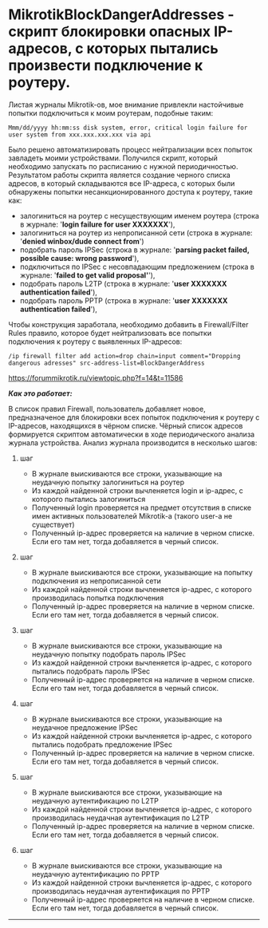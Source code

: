 # MikrotikBlockDangerAddresses - скрипт блокировки опасных IP-адресов, с которых пытались произвести подключение к роутеру.

Листая журналы Mikrotik-ов, мое внимание привлекли настойчивые попытки подключиться к моим роутерам, подобные таким:

```
Mmm/dd/yyyy hh:mm:ss disk system, error, critical login failure for user system from xxx.xxx.xxx.xxx via api
```

Было решено автоматизировать процесс нейтрализации всех попыток завладеть моими устройствами. Получился скрипт, который необходимо запускать по расписанию с нужной периодичностью.
Результатом работы скрипта является создание черного списка адресов, в который складываются все IP-адреса, с которых были обнаружены попытки несанкционированного доступа к роутеру, такие как:

- залогиниться на роутер с несуществующим именем роутера (строка в журнале: '**login failure for user XXXXXXX**'),
- залогиниться на роутер из непрописанной сети (строка в журнале: '**denied winbox/dude connect from**')
- подобрать пароль IPSec (строка в журнале: '**parsing packet failed, possible cause: wrong password**'),
- подключиться по IPSec c несовпадающим предложением (строка в журнале: '**failed to get valid proposal'**'),
- подобрать пароль L2TP (строка в журнале: '**user XXXXXXX authentication failed**'),
- подобрать пароль PPTP (строка в журнале: '**user XXXXXXX authentication failed**'),

Чтобы конструкция заработала, необходимо добавить в Firewall/Filter Rules правило, которое будет нейтрализовать все попытки подключения к роутеру с выявленных IP-адресов:

```
/ip firewall filter add action=drop chain=input comment="Dropping dangerous adresses" src-address-list=BlockDangerAddress
```

https://forummikrotik.ru/viewtopic.php?f=14&t=11586

***Как это работает:***

В список правил Firewall, пользователь добавляет новое, предназначеное для блокировки всех попыток подключения к роутеру с IP-адресов, находящихся в чёрном списке. Чёрный список адресов формируется скриптом автоматически в ходе периодического анализа журнала устройства. Анализ журнала производится в несколько шагов:

1. шаг
   - В журнале выискиваются все строки, указывающие на неудачную попытку залогиниться на роутер
   - Из каждой найденной строки вычленяется login и ip-адрес, с которого пытались залогиниться
   - Полученный login проверяется на предмет отсутствия в списке имен активных пользователей Mikrotik-а (такого user-а не существует)
   - Полученный ip-адрес проверяется на наличие в черном списке. Если его там нет, тогда добавляется в черный список.

2. шаг
   - В журнале выискиваются все строки, указывающие на попытку подключения из непрописанной сети
   - Из каждой найденной строки вычленяется ip-адрес, с которого производилась попытка подключения
   - Полученный ip-адрес проверяется на наличие в черном списке. Если его там нет, тогда добавляется в черный список.

3. шаг
   - В журнале выискиваются все строки, указывающие на неудачную попытку подобрать пароль IPSec
   - Из каждой найденной строки вычленяется ip-адрес, с которого пытались подобрать пароль IPSec
   - Полученный ip-адрес проверяется на наличие в черном списке. Если его там нет, тогда добавляется в черный список.

4. шаг
   - В журнале выискиваются все строки, указывающие на неудачное предложение IPSec
   - Из каждой найденной строки вычленяется ip-адрес, с которого пытались подобрать предложение IPSec
   - Полученный ip-адрес проверяется на наличие в черном списке. Если его там нет, тогда добавляется в черный список.

5. шаг
   - В журнале выискиваются все строки, указывающие на неудачную аутентификацию по L2TP
   - Из каждой найденной строки вычленяется ip-адрес, с которого производилась неудачная аутентификация по L2TP
   - Полученный ip-адрес проверяется на наличие в черном списке. Если его там нет, тогда добавляется в черный список.

6. шаг
   - В журнале выискиваются все строки, указывающие на неудачную аутентификацию по PPTP
   - Из каждой найденной строки вычленяется ip-адрес, с которого производилась неудачная аутентификация по PPTP
   - Полученный ip-адрес проверяется на наличие в черном списке. Если его там нет, тогда добавляется в черный список.

------

